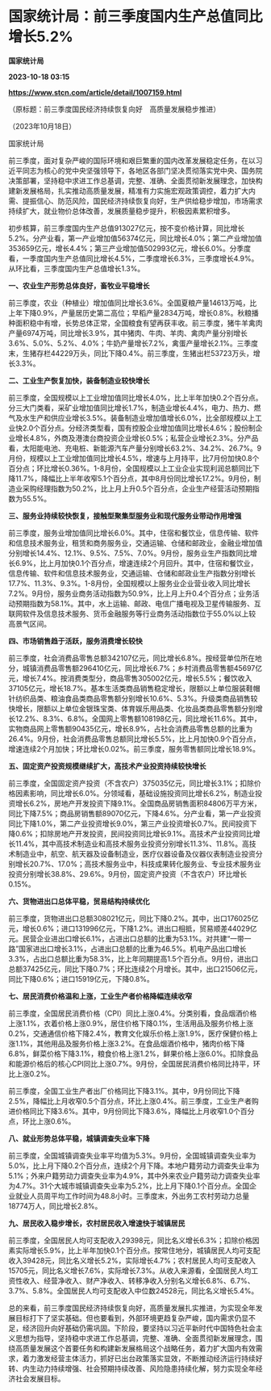 # 国家统计局：前三季度国内生产总值同比增长5.2%
**国家统计局**

**2023-10-18 03:15**

**https://www.stcn.com/article/detail/1007159.html**

（原标题：前三季度国民经济持续恢复向好　高质量发展稳步推进）

（2023年10月18日）

国家统计局

前三季度，面对复杂严峻的国际环境和艰巨繁重的国内改革发展稳定任务，在以习近平同志为核心的党中央坚强领导下，各地区各部门坚决贯彻落实党中央、国务院决策部署，坚持稳中求进工作总基调，完整、准确、全面贯彻新发展理念，加快构建新发展格局，扎实推动高质量发展，精准有力实施宏观政策调控，着力扩大内需、提振信心、防范风险，国民经济持续恢复向好，生产供给稳步增加，市场需求持续扩大，就业物价总体改善，发展质量稳步提升，积极因素累积增多。

初步核算，前三季度国内生产总值913027亿元，按不变价格计算，同比增长5.2%。分产业看，第一产业增加值56374亿元，同比增长4.0%；第二产业增加值353659亿元，增长4.4%；第三产业增加值502993亿元，增长6.0%。分季度看，一季度国内生产总值同比增长4.5%，二季度增长6.3%，三季度增长4.9%。从环比看，三季度国内生产总值增长1.3%。

**一、农业生产形势总体良好，畜牧业平稳增长**

前三季度，农业（种植业）增加值同比增长3.6%。全国夏粮产量14613万吨，比上年下降0.9%，产量居历史第二高位；早稻产量2834万吨，增长0.8%。秋粮播种面积稳中有增，长势总体正常，全国粮食有望再获丰收。前三季度，猪牛羊禽肉产量6974万吨，同比增长3.9%，其中猪肉、牛肉、羊肉、禽肉产量分别增长3.6%、5.0%、5.2%、4.0%；牛奶产量增长7.2%，禽蛋产量增长2.1%。三季度末，生猪存栏44229万头，同比下降0.4%。前三季度，生猪出栏53723万头，增长3.3%。

**二、工业生产恢复加快，装备制造业较快增长**

前三季度，全国规模以上工业增加值同比增长4.0%，比上半年加快0.2个百分点。分三大门类看，采矿业增加值同比增长1.7%，制造业增长4.4%，电力、热力、燃气及水生产和供应业增长3.5%。装备制造业增加值增长6.0%，比全部规模以上工业快2.0个百分点。分经济类型看，国有控股企业增加值同比增长4.6%；股份制企业增长4.8%，外商及港澳台商投资企业增长0.5%；私营企业增长2.3%。分产品看，太阳能电池、充电桩、新能源汽车产量分别增长63.2%、34.2%、26.7%。9月份，规模以上工业增加值同比增长4.5%，增速与上月持平，比7月份加快0.8个百分点；环比增长0.36%。1-8月份，全国规模以上工业企业实现利润总额同比下降11.7%，降幅比上半年收窄5.1个百分点，其中8月份同比增长17.2%。9月份，制造业采购经理指数为50.2%，比上月上升0.5个百分点，企业生产经营活动预期指数为55.5%。

**三、服务业持续较快恢复，接触型聚集型服务业和现代服务业带动作用增强**

前三季度，服务业增加值同比增长6.0%。其中，住宿和餐饮业，信息传输、软件和信息技术服务业，租赁和商务服务业，交通运输、仓储和邮政业，金融业增加值分别增长14.4%、12.1%、9.5%、7.5%、7.0%。9月份，服务业生产指数同比增长6.9%，比上月加快0.1个百分点，增速连续2个月回升。其中，住宿和餐饮业，信息传输、软件和信息技术服务业，交通运输、仓储和邮政业生产指数分别增长17.7%、11.3%、9.3%。1-8月份，全国规模以上服务业企业营业收入同比增长7.2%。9月份，服务业商务活动指数为50.9%，比上月上升0.4个百分点；业务活动预期指数为58.1%。其中，水上运输、邮政、电信广播电视及卫星传输服务、互联网软件及信息技术服务、货币金融服务等行业商务活动指数位于55.0%以上较高景气区间。

**四、市场销售趋于活跃，服务消费增长较快**

前三季度，社会消费品零售总额342107亿元，同比增长6.8%。按经营单位所在地分，城镇消费品零售额296410亿元，同比增长6.7%；乡村消费品零售额45697亿元，增长7.4%。按消费类型分，商品零售305002亿元，增长5.5%；餐饮收入37105亿元，增长18.7%。基本生活类商品销售稳定增长，限额以上单位服装鞋帽针纺织品类、粮油食品类商品零售额分别增长10.6%、5.3%。升级类商品销售较快增长，限额以上单位金银珠宝类、体育娱乐用品类、化妆品类商品零售额分别增长12.2%、8.3%、6.8%。全国网上零售额108198亿元，同比增长11.6%。其中，实物商品网上零售额90435亿元，增长8.9%，占社会消费品零售总额的比重为26.4%。9月份，社会消费品零售总额同比增长5.5%，比上月加快0.9个百分点，增速连续2个月加快；环比增长0.02%。前三季度，服务零售额同比增长18.9%。

**五、固定资产投资规模继续扩大，高技术产业投资持续较快增长**

前三季度，全国固定资产投资（不含农户）375035亿元，同比增长3.1%；扣除价格因素影响，同比增长6.0%。分领域看，基础设施投资同比增长6.2%，制造业投资增长6.2%，房地产开发投资下降9.1%。全国商品房销售面积84806万平方米，同比下降7.5%；商品房销售额89070亿元，下降4.6%。分产业看，第一产业投资同比下降1.0%，第二产业投资增长9.0%，第三产业投资增长0.7%。民间投资下降0.6%；扣除房地产开发投资，民间投资同比增长9.1%。高技术产业投资同比增长11.4%，其中高技术制造业和高技术服务业投资分别增长11.3%、11.8%。高技术制造业中，航空、航天器及设备制造业，医疗仪器设备及仪器仪表制造业投资分别增长20.7%、17.0%；高技术服务业中，科技成果转化服务业、专业技术服务业投资分别增长38.8%、29.6%。9月份，固定资产投资（不含农户）环比增长0.15%。

**六、货物进出口总体平稳，贸易结构持续优化**

前三季度，货物进出口总额308021亿元，同比下降0.2%。其中，出口176025亿元，增长0.6%；进口131996亿元，下降1.2%。进出口相抵，贸易顺差44029亿元。民营企业进出口增长6.1%，占进出口总额的比重为53.1%。对共建“一带一路”国家进出口增长3.1%，占进出口总额的比重为46.5%。机电产品出口增长3.3%，占出口总额比重为58.3%，比上年同期提高1.5个百分点。9月份，进出口总额37425亿元，同比下降0.7%；环比连续2个月增长。其中，出口21506亿元，同比下降0.6%；进口15919亿元，下降0.8%。

**七、居民消费价格温和上涨，工业生产者价格降幅连续收窄**

前三季度，全国居民消费价格（CPI）同比上涨0.4%。分类别看，食品烟酒价格上涨1.1%，衣着价格上涨0.9%，居住价格下降0.1%，生活用品及服务价格上涨0.2%，交通通信价格下降2.4%，教育文化娱乐价格上涨1.9%，医疗保健价格上涨1.1%，其他用品及服务价格上涨3.2%。在食品烟酒价格中，猪肉价格下降6.8%，鲜菜价格下降3.1%，粮食价格上涨1.2%，鲜果价格上涨6.0%。扣除食品和能源价格后的核心CPI同比上涨0.7%。9月份，全国居民消费价格同比持平，环比上涨0.2%。

前三季度，全国工业生产者出厂价格同比下降3.1%。其中，9月份同比下降2.5%，降幅比上月收窄0.5个百分点，环比上涨0.4%。前三季度，工业生产者购进价格同比下降3.6%。其中，9月份同比下降3.6%，降幅比上月收窄1.0个百分点，环比上涨0.6%。

**八、就业形势总体平稳，城镇调查失业率下降**

前三季度，全国城镇调查失业率平均值为5.3%。9月份，全国城镇调查失业率为5.0%，比上月下降0.2个百分点，连续2个月下降。本地户籍劳动力调查失业率为5.1%；外来户籍劳动力调查失业率为4.9%，其中外来农业户籍劳动力调查失业率为4.7%。31个大城市城镇调查失业率为5.2%，比上月下降0.1个百分点。全国企业就业人员周平均工作时间为48.8小时。三季度末，外出务工农村劳动力总量18774万人，同比增长2.8%。

**九、居民收入稳步增长，农村居民收入增速快于城镇居民**

前三季度，全国居民人均可支配收入29398元，同比名义增长6.3%；扣除价格因素实际增长5.9%，比上半年加快0.1个百分点。按常住地分，城镇居民人均可支配收入39428元，同比名义增长5.2%，实际增长4.7%；农村居民人均可支配收入15705元，同比名义增长7.6%，实际增长7.3%。从收入来源看，全国居民人均工资性收入、经营净收入、财产净收入、转移净收入分别名义增长6.8%、6.7%、3.7%、5.8%。全国居民人均可支配收入中位数24528元，同比名义增长5.4%。

总的来看，前三季度国民经济持续恢复向好，高质量发展扎实推进，为实现全年发展目标打下了坚实基础。但也要看到，外部环境更趋复杂严峻，国内需求仍显不足，经济回升向好基础仍需巩固。下阶段，要坚持以习近平新时代中国特色社会主义思想为指导，坚持稳中求进工作总基调，完整、准确、全面贯彻新发展理念，围绕高质量发展这个首要任务和构建新发展格局这个战略任务，着力扩大国内有效需求，着力激发经营主体活力，抓好已出台政策落实显效，不断推动经济运行持续好转、内生动力持续增强、社会预期持续改善、风险隐患持续化解，努力实现全年经济社会发展目标。